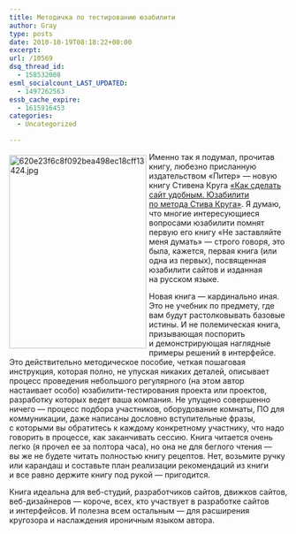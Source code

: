 ```yaml
---
title: Методичка по тестированию юзабилити
author: Gray
type: posts
date: 2010-10-19T08:18:22+00:00
excerpt:
url: /10569
dsq_thread_id:
  - 158532008
esml_socialcount_LAST_UPDATED:
  - 1497262563
essb_cache_expire:
  - 1615916453
categories:
  - Uncategorized

---
```








<img src="https://i2.wp.com/forumimg.net/blog/620e23f6c8f092bea498ec18cff13424.jpg?resize=248%2C350" width="248" height="350" alt="620e23f6c8f092bea498ec18cff13424.jpg" style="float:left; margin-top:5px; margin-right:5px; margin-bottom:5px;" data-recalc-dims="1" /> 

Именно так я&nbsp;подумал, прочитав книгу, любезно присланную издательством &laquo;Питер&raquo;&nbsp;&mdash; новую книгу Стивена Круга <a href="http://piter.com/book.phtml?978549807515" target="_blank">&laquo;Как сделать сайт удобным. Юзабилити по&nbsp;метода Стива Круга&raquo;</a>. Я&nbsp;думаю, что многие интересующиеся вопросами юзабилити помнят первую его книгу &laquo;Не&nbsp;заставляйте меня думать&raquo;&nbsp;&mdash; строго говоря, это была, кажется, первая книга (или одна из&nbsp;первых), посвященная юзабилити сайтов и&nbsp;изданная на&nbsp;русском языке.

Новая книга&nbsp;&mdash; кардинально иная. Это не&nbsp;учебник по&nbsp;предмету, где вам будут растолковывать базовые истины. И&nbsp;не&nbsp;полемическая книга, призывающая поспорить и&nbsp;демонстрирующая наглядные примеры решений в&nbsp;интерфейсе. Это действительно методическое пособие, четкая пошаговая инструкция, которая полно, не&nbsp;упуская никаких деталей, описывает процесс проведения небольшого регулярного (на&nbsp;этом автор настаивает особо) юзабилити-тестирования проекта или проектов, разработку которых ведет ваша компания. Не&nbsp;упущено совершенно ничего&nbsp;&mdash; процесс подбора участников, оборудование комнаты, ПО&nbsp;для коммуникации, даже написаны дословно вступительные фразы, с&nbsp;которыми вы&nbsp;обратитесь к&nbsp;каждому конкретному участнику, что надо говорить в&nbsp;процессе, как заканчивать сессию. Книга читается очень легко (я&nbsp;прочел ее&nbsp;за&nbsp;полтора часа), но&nbsp;она не&nbsp;для беглого чтения&nbsp;&mdash; вы&nbsp;же не&nbsp;будете читать полностью книгу рецептов. Нет, возьмите ручку или карандаш и&nbsp;составьте план реализации рекомендаций из&nbsp;книги и&nbsp;все равно держите книгу под рукой&nbsp;&mdash; пригодится.

Книга идеальна для веб-студий, разработчиков сайтов, движков сайтов, веб-дизайнеров&nbsp;&mdash; короче, всех, кто участвует в&nbsp;разработке сайтов и&nbsp;интерфейсов. И&nbsp;полезна всем остальным&nbsp;&mdash; для расширения кругозора и&nbsp;наслаждения ироничным языком автора.